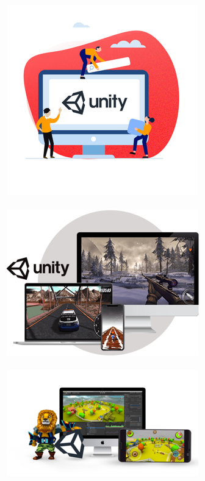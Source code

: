 <p align="center">
	<img src="https://github.com/jadelasmar/Holberton-School/blob/main/unity/images/1.png"/><br/><br/><br/>
	<img src="https://github.com/jadelasmar/Holberton-School/blob/main/unity/images/2.png"/><br/><br/><br/>
	<img src="https://github.com/jadelasmar/Holberton-School/blob/main/unity/images/3.png"/>
</p>
